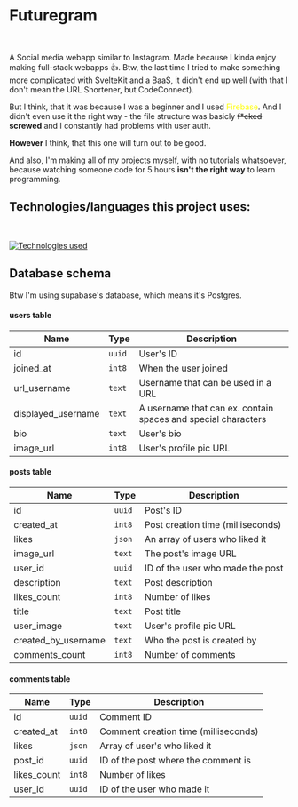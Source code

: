 # Futuregram
<br/>

A Social media webapp similar to Instagram. Made because I kinda enjoy making full-stack webapps 👍.
Btw, the last time I tried to make something more complicated with SvelteKit and a BaaS, it didn't end up well (with that I don't mean the URL Shortener, but CodeConnect).

But I think, that it was because I was a beginner and I used <span style="color:yellow">Firebase</span>. And I didn't even use it the right way - the file structure was basicly ~~f*cked~~ **screwed** and I constantly had problems with user auth.

__However__ I think, that this one will turn out to be good.

And also, I'm making all of my projects myself, with no tutorials whatsoever, because watching someone code for 5 hours **isn't the right way** to learn programming.

## Technologies/languages this project uses:
<br/>

[![Technologies used](https://skillicons.dev/icons?i=svelte,typescript,supabase)](/)

## Database schema
Btw I'm using supabase's database, which means it's Postgres.

#### users table

| Name | Type | Description |
| --- | --- | --- |
| id | `uuid` | User's ID |
| joined_at | `int8` | When the user joined |
| url_username | `text` | Username that can be used in a URL |
| displayed_username | `text` | A username that can ex. contain spaces and special characters |
| bio | `text` | User's bio |
| image_url | `int8`| User's profile pic URL |

#### posts table

| Name | Type | Description |
| --- | --- | --- |
| id | `uuid` | Post's ID |
| created_at | `int8` | Post creation time (milliseconds) |
| likes | `json` | An array of users who liked it |
| image_url | `text` | The post's image URL |
| user_id | `uuid` | ID of the user who made the post |
| description | `text` | Post description |
| likes_count | `int8`| Number of likes |
| title | `text` | Post title |
| user_image | `text` | User's profile pic URL |
| created_by_username | `text` | Who the post is created by |
| comments_count | `int8` | Number of comments |

#### comments table

| Name | Type | Description |
| --- | --- | --- |
| id | `uuid` | Comment ID |
| created_at | `int8` | Comment creation time (milliseconds) |
| likes | `json` | Array of user's who liked it |
| post_id | `uuid` | ID of the post where the comment is |
| likes_count | `int8` | Number of likes |
| user_id | `uuid` | ID of the user who made it |

